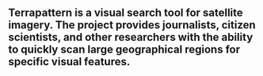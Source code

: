 ## Terrapattern is a visual search tool for satellite imagery. The project provides journalists, citizen scientists, and other researchers with the ability to quickly scan large geographical regions for specific visual features. 